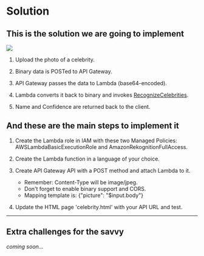 # Solution

## This is the solution we are going to implement

![](https://github.com/sydneyawsdms/serverlessdemo/blob/master/solution.jpg?raw=true)


1. Upload the photo of a celebrity.

1. Binary data is POSTed to API Gateway.

1. API Gateway passes the data to Lambda (base64-encoded).

1. Lambda converts it back to binary and invokes [RecognizeCelebrities](https://boto3.amazonaws.com/v1/documentation/api/latest/reference/services/rekognition.html#Rekognition.Client.recognize_celebrities).

1. Name and Confidence are returned back to the client.


## And these are the main steps to implement it

1. Create the Lambda role in IAM with these two Managed Policies: AWSLambdaBasicExecutionRole and AmazonRekognitionFullAccess.

1. Create the Lambda function in a language of your choice.

1. Create API Gateway API with a POST method and attach Lambda to it.
    * Remember: Content-Type will be image/jpeg.
    * Don't forget to enable binary support and CORS.
    * Mapping template is: {"picture": "$input.body"}

1. Update the HTML page 'celebrity.html' with your API URL and test.

----

## Extra challenges for the savvy

*coming soon...*